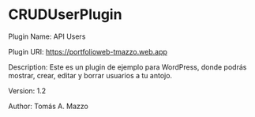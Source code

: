 # CRUDUserPlugin

Plugin Name: API Users  

Plugin URI: https://portfolioweb-tmazzo.web.app 

Description: Este es un plugin de ejemplo para WordPress, donde podrás mostrar, crear, editar y borrar usuarios a tu antojo.

Version: 1.2

Author: Tomás A. Mazzo
